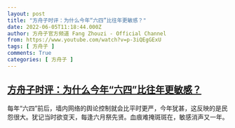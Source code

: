```yaml
---
layout: post
title: "方舟子时评：为什么今年“六四”比往年更敏感？"
date: 2022-06-05T11:18:44.000Z
author: 方舟子官方频道 Fang Zhouzi - Official Channel
from: https://www.youtube.com/watch?v=p-3iQEgGExU
tags: [ 方舟子 ]
comments: True
categories: [ 方舟子 ]
---
```

<!--1654427924000-->
[方舟子时评：为什么今年“六四”比往年更敏感？](https://www.youtube.com/watch?v=p-3iQEgGExU)
------

<div>
每年“六四”前后，墙内网络的舆论控制就会比平时更严，今年犹甚，这反映的是民怨很大。犹记当时欲变天，每逢六月祭先贤。血痕难掩斑斑在，敏感消声又一年。
</div>
